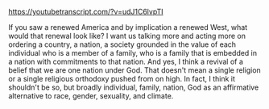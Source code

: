 https://youtubetranscript.com/?v=udJ1C6lvpTI

 If you saw a renewed America and by implication a renewed West, what would that renewal look like? I want us talking more and acting more on ordering a country, a nation, a society grounded in the value of each individual who is a member of a family, who is a family that is embedded in a nation with commitments to that nation. And yes, I think a revival of a belief that we are one nation under God. That doesn't mean a single religion or a single religious orthodoxy pushed from on high. In fact, I think it shouldn't be so, but broadly individual, family, nation, God as an affirmative alternative to race, gender, sexuality, and climate.